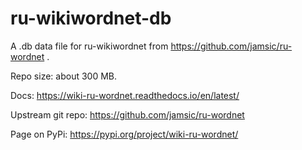 # ru-wikiwordnet-db

A .db data file for ru-wikiwordnet from https://github.com/jamsic/ru-wordnet .

Repo size: about 300 MB.

Docs: https://wiki-ru-wordnet.readthedocs.io/en/latest/

Upstream git repo: https://github.com/jamsic/ru-wordnet

Page on PyPi: https://pypi.org/project/wiki-ru-wordnet/

